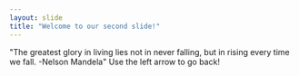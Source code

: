 ```yaml
---
layout: slide
title: "Welcome to our second slide!"
---
```

"The greatest glory in living lies not in never falling, but in rising every time we fall. -Nelson Mandela"
Use the left arrow to go back!
